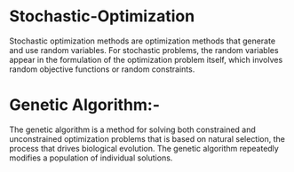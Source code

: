 # Stochastic-Optimization
Stochastic optimization methods are optimization methods that generate and use random variables. For stochastic problems, the random variables appear in the formulation of the optimization problem itself, which involves random objective functions or random constraints.

# Genetic Algorithm:-
The genetic algorithm is a method for solving both constrained and unconstrained optimization problems that is based on natural selection, the process that drives biological evolution. The genetic algorithm repeatedly modifies a population of individual solutions.
